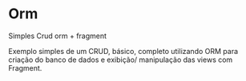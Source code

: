 # Orm
Simples Crud orm + fragment

Exemplo simples de um CRUD, básico, completo utilizando ORM para criação do banco de dados e
exibição/ manipulação das views com Fragment.
